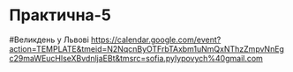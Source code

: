 # Практична-5
#Великдень у Львові 
https://calendar.google.com/event?action=TEMPLATE&tmeid=N2NqcnByOTFrbTAxbm1uNmQxNThzZmpvNnEgc29maWEucHlseXBvdnljaEBt&tmsrc=sofia.pylypovych%40gmail.com
